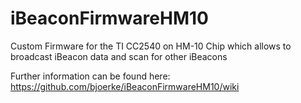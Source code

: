 iBeaconFirmwareHM10
===================

Custom Firmware for the TI CC2540 on HM-10 Chip which allows to broadcast iBeacon data and scan for other iBeacons

Further information can be found here:
  https://github.com/bjoerke/iBeaconFirmwareHM10/wiki
